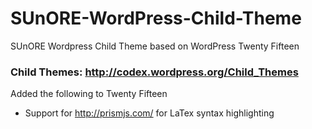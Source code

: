 # SUnORE-WordPress-Child-Theme
SUnORE Wordpress Child Theme based on WordPress Twenty Fifteen

### Child Themes: http://codex.wordpress.org/Child_Themes
Added the following to Twenty Fifteen
* Support for http://prismjs.com/ for LaTex syntax highlighting
